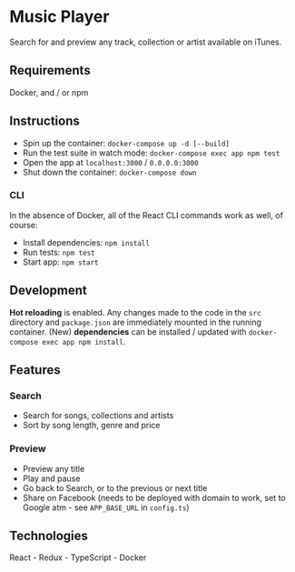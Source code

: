 # Music Player

Search for and preview any track, collection or artist available on iTunes.

## Requirements

Docker, and / or npm

## Instructions

- Spin up the container: `docker-compose up -d [--build]`
- Run the test suite in watch mode: `docker-compose exec app npm test`
- Open the app at `localhost:3000` / `0.0.0.0:3000`
- Shut down the container: `docker-compose down`

### CLI

In the absence of Docker, all of the React CLI commands work as well, of course:

- Install dependencies: `npm install`
- Run tests: `npm test`
- Start app: `npm start`

## Development

**Hot reloading** is enabled. Any changes made to the code in the `src` directory and `package.json` are immediately mounted in the running container. (New) **dependencies** can be installed / updated with `docker-compose exec app npm install`.

## Features

### Search

- Search for songs, collections and artists
- Sort by song length, genre and price

### Preview

- Preview any title
- Play and pause
- Go back to Search, or to the previous or next title
- Share on Facebook (needs to be deployed with domain to work, set to Google atm - see `APP_BASE_URL` in `config.ts`)

## Technologies

React - Redux - TypeScript - Docker
